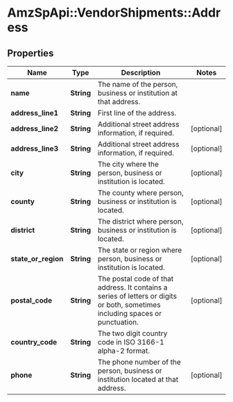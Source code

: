 # AmzSpApi::VendorShipments::Address

## Properties
Name | Type | Description | Notes
------------ | ------------- | ------------- | -------------
**name** | **String** | The name of the person, business or institution at that address. | 
**address_line1** | **String** | First line of the address. | 
**address_line2** | **String** | Additional street address information, if required. | [optional] 
**address_line3** | **String** | Additional street address information, if required. | [optional] 
**city** | **String** | The city where the person, business or institution is located. | [optional] 
**county** | **String** | The county where person, business or institution is located. | [optional] 
**district** | **String** | The district where person, business or institution is located. | [optional] 
**state_or_region** | **String** | The state or region where person, business or institution is located. | [optional] 
**postal_code** | **String** | The postal code of that address. It contains a series of letters or digits or both, sometimes including spaces or punctuation. | [optional] 
**country_code** | **String** | The two digit country code in ISO 3166-1 alpha-2 format. | 
**phone** | **String** | The phone number of the person, business or institution located at that address. | [optional] 

